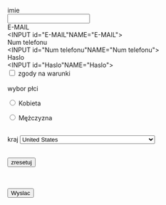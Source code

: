 <!DOCTYPE html>
<html>
<head>
<title>Page Title</title>
</head>
<body>
<form>

imie
<br>
<INPUT id="ImieNazwisko" name="Imie i Nazwisko">
<br>
E-MAIL
<br>
<INPUT id="E-MAIL"NAME="E-MAIL">
<br>
Num telefonu
<br>
<INPUT  id="Num telefonu"NAME="Num telefonu">
<br>
Haslo
<br>
<INPUT id="Haslo"NAME="Haslo">
<br>
<input id="nazwa" type="checkbox" name="nazwa" value="wartość" accesskey="a"> zgody na warunki<u></u>
<br>
<br>
wybor płci
<form action="">
	<p>
		<input type="radio" name="plec" value="kobieta" />
		Kobieta
	</p>
	<p>
		<input type="radio" name="plec" value="mezczyzna" />
		Mężczyzna
	</p>
<br>
kraj
<select>
    <option value="United States">United States</option>
    <option value="Afghanistan">Afghanistan</option>
    <option value="Albania">Albania</option>
    <option value="Algeria">Algeria</option>
    <option value="American Samoa">American Samoa</option>
    <option value="Andorra">Andorra</option>
    <option value="Angola">Angola</option>
    <option value="Anguilla">Anguilla</option>
    <option value="Antartica">Antarctica</option>
    <option value="Antigua and Barbuda">Antigua and Barbuda</option>
    <option value="Argentina">Argentina</option>
    <option value="Armenia">Armenia</option>
    <option value="Aruba">Aruba</option>
    <option value="Australia">Australia</option>
    <option value="Austria">Austria</option>
    <option value="Azerbaijan">Azerbaijan</option>
    <option value="Bahamas">Bahamas</option>
    <option value="Bahrain">Bahrain</option>
    <option value="Bangladesh">Bangladesh</option>
    <option value="Barbados">Barbados</option>
    <option value="Belarus">Belarus</option>
    <option value="Belgium">Belgium</option>
    <option value="Belize">Belize</option>
    <option value="Benin">Benin</option>
    <option value="Bermuda">Bermuda</option>
    <option value="Bhutan">Bhutan</option>
    <option value="Bolivia">Bolivia</option>
    <option value="Bosnia and Herzegowina">Bosnia and Herzegowina</option>
    <option value="Botswana">Botswana</option>
    <option value="Bouvet Island">Bouvet Island</option>
    <option value="Brazil">Brazil</option>
    <option value="British Indian Ocean Territory">British Indian Ocean Territory</option>
    <option value="Brunei Darussalam">Brunei Darussalam</option>
    <option value="Bulgaria">Bulgaria</option>
    <option value="Burkina Faso">Burkina Faso</option>
    <option value="Burundi">Burundi</option>
    <option value="Cambodia">Cambodia</option>
    <option value="Cameroon">Cameroon</option>
    <option value="Canada">Canada</option>
    <option value="Cape Verde">Cape Verde</option>
    <option value="Cayman Islands">Cayman Islands</option>
    <option value="Central African Republic">Central African Republic</option>
    <option value="Chad">Chad</option>
    <option value="Chile">Chile</option>
    <option value="China">China</option>
    <option value="Christmas Island">Christmas Island</option>
    <option value="Cocos Islands">Cocos (Keeling) Islands</option>
    <option value="Colombia">Colombia</option>
    <option value="Comoros">Comoros</option>
    <option value="Congo">Congo</option>
    <option value="Congo">Congo, the Democratic Republic of the</option>
    <option value="Cook Islands">Cook Islands</option>
    <option value="Costa Rica">Costa Rica</option>
    <option value="Cota D'Ivoire">Cote d'Ivoire</option>
    <option value="Croatia">Croatia (Hrvatska)</option>
    <option value="Cuba">Cuba</option>
    <option value="Cyprus">Cyprus</option>
    <option value="Czech Republic">Czech Republic</option>
    <option value="Denmark">Denmark</option>
    <option value="Djibouti">Djibouti</option>
    <option value="Dominica">Dominica</option>
    <option value="Dominican Republic">Dominican Republic</option>
    <option value="East Timor">East Timor</option>
    <option value="Ecuador">Ecuador</option>
    <option value="Egypt">Egypt</option>
    <option value="El Salvador">El Salvador</option>
    <option value="Equatorial Guinea">Equatorial Guinea</option>
    <option value="Eritrea">Eritrea</option>
    <option value="Estonia">Estonia</option>
    <option value="Ethiopia">Ethiopia</option>
    <option value="Falkland Islands">Falkland Islands (Malvinas)</option>
    <option value="Faroe Islands">Faroe Islands</option>
    <option value="Fiji">Fiji</option>
    <option value="Finland">Finland</option>
    <option value="France">France</option>
    <option value="France Metropolitan">France, Metropolitan</option>
    <option value="French Guiana">French Guiana</option>
    <option value="French Polynesia">French Polynesia</option>
    <option value="French Southern Territories">French Southern Territories</option>
    <option value="Gabon">Gabon</option>
    <option value="Gambia">Gambia</option>
    <option value="Georgia">Georgia</option>
    <option value="Germany">Germany</option>
    <option value="Ghana">Ghana</option>
    <option value="Gibraltar">Gibraltar</option>
    <option value="Greece">Greece</option>
    <option value="Greenland">Greenland</option>
    <option value="Grenada">Grenada</option>
    <option value="Guadeloupe">Guadeloupe</option>
    <option value="Guam">Guam</option>
    <option value="Guatemala">Guatemala</option>
    <option value="Guinea">Guinea</option>
    <option value="Guinea-Bissau">Guinea-Bissau</option>
    <option value="Guyana">Guyana</option>
    <option value="Haiti">Haiti</option>
    <option value="Heard and McDonald Islands">Heard and Mc Donald Islands</option>
    <option value="Holy See">Holy See (Vatican City State)</option>
    <option value="Honduras">Honduras</option>
    <option value="Hong Kong">Hong Kong</option>
    <option value="Hungary">Hungary</option>
    <option value="Iceland">Iceland</option>
    <option value="India">India</option>
    <option value="Indonesia">Indonesia</option>
    <option value="Iran">Iran (Islamic Republic of)</option>
    <option value="Iraq">Iraq</option>
    <option value="Ireland">Ireland</option>
    <option value="Israel">Israel</option>
    <option value="Italy">Italy</option>
    <option value="Jamaica">Jamaica</option>
    <option value="Japan">Japan</option>
    <option value="Jordan">Jordan</option>
    <option value="Kazakhstan">Kazakhstan</option>
    <option value="Kenya">Kenya</option>
    <option value="Kiribati">Kiribati</option>
    <option value="Democratic People's Republic of Korea">Korea, Democratic People's Republic of</option>
    <option value="Korea">Korea, Republic of</option>
    <option value="Kuwait">Kuwait</option>
    <option value="Kyrgyzstan">Kyrgyzstan</option>
    <option value="Lao">Lao People's Democratic Republic</option>
    <option value="Latvia">Latvia</option>
    <option value="Lebanon">Lebanon</option>
    <option value="Lesotho">Lesotho</option>
    <option value="Liberia">Liberia</option>
    <option value="Libyan Arab Jamahiriya">Libyan Arab Jamahiriya</option>
    <option value="Liechtenstein">Liechtenstein</option>
    <option value="Lithuania">Lithuania</option>
    <option value="Luxembourg">Luxembourg</option>
    <option value="Macau">Macau</option>
    <option value="Macedonia">Macedonia, The Former Yugoslav Republic of</option>
    <option value="Madagascar">Madagascar</option>
    <option value="Malawi">Malawi</option>
    <option value="Malaysia">Malaysia</option>
    <option value="Maldives">Maldives</option>
    <option value="Mali">Mali</option>
    <option value="Malta">Malta</option>
    <option value="Marshall Islands">Marshall Islands</option>
    <option value="Martinique">Martinique</option>
    <option value="Mauritania">Mauritania</option>
    <option value="Mauritius">Mauritius</option>
    <option value="Mayotte">Mayotte</option>
    <option value="Mexico">Mexico</option>
    <option value="Micronesia">Micronesia, Federated States of</option>
    <option value="Moldova">Moldova, Republic of</option>
    <option value="Monaco">Monaco</option>
    <option value="Mongolia">Mongolia</option>
    <option value="Montserrat">Montserrat</option>
    <option value="Morocco">Morocco</option>
    <option value="Mozambique">Mozambique</option>
    <option value="Myanmar">Myanmar</option>
    <option value="Namibia">Namibia</option>
    <option value="Nauru">Nauru</option>
    <option value="Nepal">Nepal</option>
    <option value="Netherlands">Netherlands</option>
    <option value="Netherlands Antilles">Netherlands Antilles</option>
    <option value="New Caledonia">New Caledonia</option>
    <option value="New Zealand">New Zealand</option>
    <option value="Nicaragua">Nicaragua</option>
    <option value="Niger">Niger</option>
    <option value="Nigeria">Nigeria</option>
    <option value="Niue">Niue</option>
    <option value="Norfolk Island">Norfolk Island</option>
    <option value="Northern Mariana Islands">Northern Mariana Islands</option>
    <option value="Norway">Norway</option>
    <option value="Oman">Oman</option>
    <option value="Pakistan">Pakistan</option>
    <option value="Palau">Palau</option>
    <option value="Panama">Panama</option>
    <option value="Papua New Guinea">Papua New Guinea</option>
    <option value="Paraguay">Paraguay</option>
    <option value="Peru">Peru</option>
    <option value="Philippines">Philippines</option>
    <option value="Pitcairn">Pitcairn</option>
    <option value="Poland">Poland</option>
    <option value="Portugal">Portugal</option>
    <option value="Puerto Rico">Puerto Rico</option>
    <option value="Qatar">Qatar</option>
    <option value="Reunion">Reunion</option>
    <option value="Romania">Romania</option>
    <option value="Russia">Russian Federation</option>
    <option value="Rwanda">Rwanda</option>
    <option value="Saint Kitts and Nevis">Saint Kitts and Nevis</option> 
    <option value="Saint Lucia">Saint LUCIA</option>
    <option value="Saint Vincent">Saint Vincent and the Grenadines</option>
    <option value="Samoa">Samoa</option>
    <option value="San Marino">San Marino</option>
    <option value="Sao Tome and Principe">Sao Tome and Principe</option> 
    <option value="Saudi Arabia">Saudi Arabia</option>
    <option value="Senegal">Senegal</option>
    <option value="Seychelles">Seychelles</option>
    <option value="Sierra">Sierra Leone</option>
    <option value="Singapore">Singapore</option>
    <option value="Slovakia">Slovakia (Slovak Republic)</option>
    <option value="Slovenia">Slovenia</option>
    <option value="Solomon Islands">Solomon Islands</option>
    <option value="Somalia">Somalia</option>
    <option value="South Africa">South Africa</option>
    <option value="South Georgia">South Georgia and the South Sandwich Islands</option>
    <option value="Span">Spain</option>
    <option value="Sri Lanka">Sri Lanka</option>
    <option value="St. Helena">St. Helena</option>
    <option value="St. Pierre and Miguelon">St. Pierre and Miquelon</option>
    <option value="Sudan">Sudan</option>
    <option value="Suriname">Suriname</option>
    <option value="Svalbard">Svalbard and Jan Mayen Islands</option>
    <option value="Swaziland">Swaziland</option>
    <option value="Sweden">Sweden</option>
    <option value="Switzerland">Switzerland</option>
    <option value="Syria">Syrian Arab Republic</option>
    <option value="Taiwan">Taiwan, Province of China</option>
    <option value="Tajikistan">Tajikistan</option>
    <option value="Tanzania">Tanzania, United Republic of</option>
    <option value="Thailand">Thailand</option>
    <option value="Togo">Togo</option>
    <option value="Tokelau">Tokelau</option>
    <option value="Tonga">Tonga</option>
    <option value="Trinidad and Tobago">Trinidad and Tobago</option>
    <option value="Tunisia">Tunisia</option>
    <option value="Turkey">Turkey</option>
    <option value="Turkmenistan">Turkmenistan</option>
    <option value="Turks and Caicos">Turks and Caicos Islands</option>
    <option value="Tuvalu">Tuvalu</option>
    <option value="Uganda">Uganda</option>
    <option value="Ukraine">Ukraine</option>
    <option value="United Arab Emirates">United Arab Emirates</option>
    <option value="United Kingdom">United Kingdom</option>
    <option value="United States Minor Outlying Islands">United States Minor Outlying Islands</option>
    <option value="Uruguay">Uruguay</option>
    <option value="Uzbekistan">Uzbekistan</option>
    <option value="Vanuatu">Vanuatu</option>
    <option value="Venezuela">Venezuela</option>
    <option value="Vietnam">Viet Nam</option>
    <option value="Virgin Islands (British)">Virgin Islands (British)</option>
    <option value="Virgin Islands (U.S)">Virgin Islands (U.S.)</option>
    <option value="Wallis and Futana Islands">Wallis and Futuna Islands</option>
    <option value="Western Sahara">Western Sahara</option>
    <option value="Yemen">Yemen</option>
    <option value="Serbia">Serbia</option>
    <option value="Zambia">Zambia</option>
    <option value="Zimbabwe">Zimbabwe</option>
</select>
<br>
<br>
  <p>
    <button type="reset">zresetuj</button>
  </p>
 <br>
<br>
	<button type="Button" value="wartość" onclick="alert('wysłane')">Wyslac</button>
<br>
</form>
</body>
</html>


